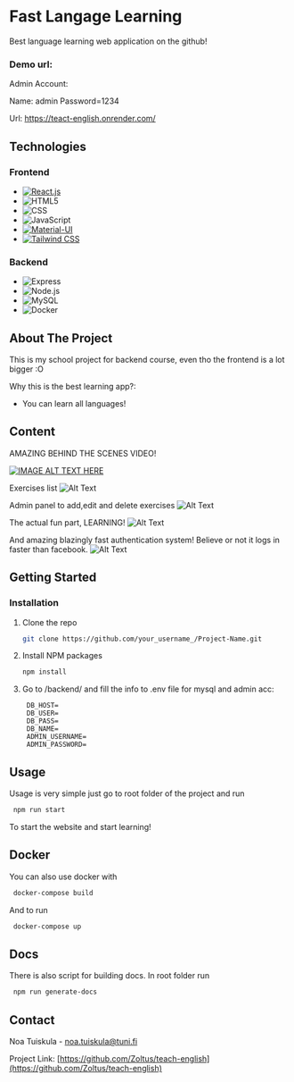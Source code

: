 # Fast Langage Learning

Best language learning web application on the github!

### Demo url:

Admin Account:

Name: admin
Password=1234

Url: https://teact-english.onrender.com/

## Technologies

### Frontend
- [![React.js](https://img.shields.io/badge/React-20232A?style=for-the-badge&logo=react&logoColor=61DAFB)](https://reactjs.org/)
- ![HTML5](https://img.shields.io/badge/HTML5-orange)
- ![CSS](https://img.shields.io/badge/CSS-blue)
- ![JavaScript](https://img.shields.io/badge/JavaScript-yellow)
- [![Material-UI](https://img.shields.io/badge/Material--UI-blueviolet)](https://material-ui.com/)
- [![Tailwind CSS](https://img.shields.io/badge/Tailwind%20CSS-blue)](https://tailwindcss.com/)

### Backend
- ![Express](https://img.shields.io/badge/Express-green)
- ![Node.js](https://img.shields.io/badge/Node.js-green)
- ![MySQL](https://img.shields.io/badge/MySQL-lightgrey)
- ![Docker](https://img.shields.io/badge/Docker-lightgrey)

## About The Project

This is my school project for backend course, even tho the frontend is a lot bigger :O

Why this is the best learning app?:
* You can learn all languages!

## Content
AMAZING BEHIND THE SCENES VIDEO!

[![IMAGE ALT TEXT HERE](https://img.youtube.com/vi/qYBeKNn62JE/0.jpg)](https://www.youtube.com/watch?v=qYBeKNn62JE)

Exercises list
![Alt Text](https://i.imgur.com/K0U3jW8.png)

Admin panel to add,edit and delete exercises
![Alt Text](https://i.imgur.com/Z2eZWC1.png)

The actual fun part, LEARNING!
![Alt Text](https://i.imgur.com/FJ9GXAt.png)

And amazing blazingly fast authentication system! Believe or not it logs in faster than facebook.
![Alt Text](https://i.imgur.com/d7im9ic.png)

## Getting Started

### Installation

1. Clone the repo
   ```sh
   git clone https://github.com/your_username_/Project-Name.git
   ```
2. Install NPM packages
   ```sh
   npm install
   ```
3. Go to /backend/ and fill the info to .env file for mysql and admin acc:
   ```env
    DB_HOST=
    DB_USER=
    DB_PASS=
    DB_NAME=
    ADMIN_USERNAME=
    ADMIN_PASSWORD=
   ```

## Usage

Usage is very simple just go to root folder of the project and run 
   ```sh
    npm run start
   ```
To start the website and start learning!

## Docker

You can also use docker with
   ```sh
    docker-compose build
   ```
And to run
   ```sh
    docker-compose up
   ```

## Docs

There is also script for building docs. In root folder run
   ```sh
    npm run generate-docs
   ```

## Contact

Noa Tuiskula - noa.tuiskula@tuni.fi

Project Link: [https://github.com/Zoltus/teach-english](https://github.com/Zoltus/teach-english)

